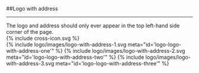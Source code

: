 <section id="logo-page-logo-with-address-incorrect">
</section>

##Logo with address
<hr>
The logo and address should only ever appear in the top left-hand side corner of the page.

<div class="red-cross-spacing">
{% include cross-icon.svg %}
</div>

<div>
{% include logo/images/logo-with-address-1.svg meta="id='logo-logo-with-address-one'" %}
{% include logo/images/logo-with-address-2.svg meta="id='logo-logo-with-address-two'" %}
{% include logo/images/logo-with-address-3.svg meta="id='logo-logo-with-address-three'" %}
</div>